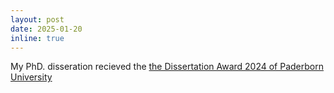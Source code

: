 ```yaml
---
layout: post
date: 2025-01-20
inline: true
---
```


My PhD. disseration recieved the <a href="https://www.ai.uni-hannover.de/en/institute/news/news-details/news/dissertation-award-for-milad-alshomary">the Dissertation Award 2024 of Paderborn University</a>